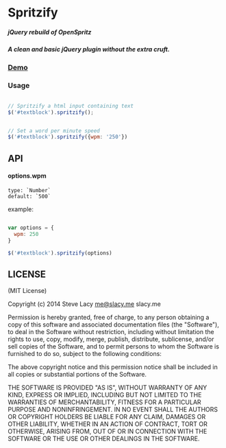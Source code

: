 # Spritzify

##### jQuery rebuild of OpenSpritz

##### A clean and basic jQuery plugin without the extra cruft.

### [Demo](http://stevelacy.github.io/Spritzify/)

### Usage

```js

// Spritzify a html input containing text
$('#textblock').spritzify();


// Set a word per minute speed
$('#textblock').spritzify({wpm: '250'})

```


## API

#### options.wpm

    type: `Number`
    default: `500`

example:


```js

var options = {
  wpm: 250
}

$('#textblock').spritzify(options)

```


## LICENSE

(MIT License)

Copyright (c) 2014 Steve Lacy <me@slacy.me> slacy.me

Permission is hereby granted, free of charge, to any person obtaining
a copy of this software and associated documentation files (the
"Software"), to deal in the Software without restriction, including
without limitation the rights to use, copy, modify, merge, publish,
distribute, sublicense, and/or sell copies of the Software, and to
permit persons to whom the Software is furnished to do so, subject to
the following conditions:

The above copyright notice and this permission notice shall be
included in all copies or substantial portions of the Software.

THE SOFTWARE IS PROVIDED "AS IS", WITHOUT WARRANTY OF ANY KIND,
EXPRESS OR IMPLIED, INCLUDING BUT NOT LIMITED TO THE WARRANTIES OF
MERCHANTABILITY, FITNESS FOR A PARTICULAR PURPOSE AND
NONINFRINGEMENT. IN NO EVENT SHALL THE AUTHORS OR COPYRIGHT HOLDERS BE
LIABLE FOR ANY CLAIM, DAMAGES OR OTHER LIABILITY, WHETHER IN AN ACTION
OF CONTRACT, TORT OR OTHERWISE, ARISING FROM, OUT OF OR IN CONNECTION
WITH THE SOFTWARE OR THE USE OR OTHER DEALINGS IN THE SOFTWARE.